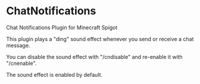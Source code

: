 # ChatNotifications
Chat Notifications Plugin for Minecraft Spigot


This plugin plays a "ding" sound effect whenever you send or receive a chat message.

You can disable the sound effect with "/cndisable" and re-enable it with "/cnenable".

The sound effect is enabled by default. 
